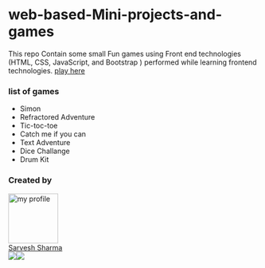 # web-based-Mini-projects-and-games
This repo Contain some small Fun games using Front end technologies (HTML, CSS, JavaScript, and Bootstrap ) performed while learning frontend technologies. 
[play here](https://shsarv.github.io/Games-Adda/)


### list of games

* Simon
* Refractored Adventure
* Tic-toc-toe
* Catch me if you can
* Text Adventure
* Dice Challange
* Drum Kit



### Created by 
<a href="https://github.com/shsarv"><img height="100" src="https://avatars2.githubusercontent.com/u/55739302?s=460&u=1e7714cb1cbe3437a527a877486c94611f0e7ab0&v=4" title="my profile"> <br /> Sarvesh Sharma <br /> <img src="https://img.shields.io/github/followers/shsarv?style=social"><img src="https://img.shields.io/twitter/follow/sarveshroli?label=twitter&style=social"></a>
